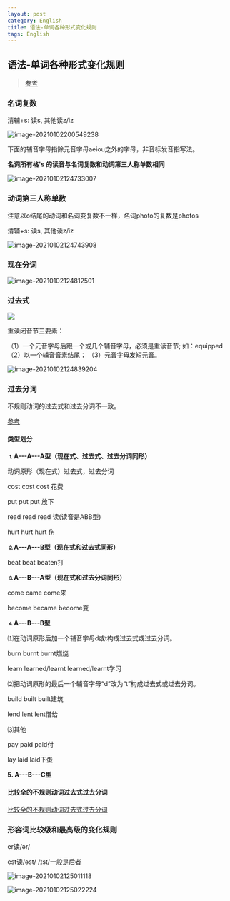 ```yaml
---
layout: post
category: English
title: 语法-单词各种形式变化规则
tags: English
---
```


## 语法-单词各种形式变化规则

> [参考](https://wenku.baidu.com/view/c26f8d8783d049649b665885.html)



### 名词复数

清辅+s: 读s, 其他读z/iz

![image-20210102200549238](https://cdn.jsdelivr.net/gh/mafulong/mdPic@vv1/v1/134.png)

下面的辅音字母指除元音字母aeiou之外的字母，非音标发音指写法。

**名词所有格's 的读音与名词复数和动词第三人称单数相同**

![image-20210102124733007](https://cdn.jsdelivr.net/gh/mafulong/mdPic@vv1/v1/171.png)

### 动词第三人称单数

注意以o结尾的动词和名词变复数不一样，名词photo的复数是photos

清辅+s: 读s, 其他读z/iz

![image-20210102124743908](https://cdn.jsdelivr.net/gh/mafulong/mdPic@vv1/v1/131.png)

### 现在分词

![image-20210102124812501](https://cdn.jsdelivr.net/gh/mafulong/mdPic@vv2/v2/61.png)

### 过去式

![](https://cdn.jsdelivr.net/gh/mafulong/mdPic@vv1/v1/3.png)

重读闭音节三要素：

（1）一个元音字母后跟一个或几个辅音字母，必须是重读音节; 如：equipped
（2）以一个辅音音素结尾；
（3）元音字母发短元音。

![image-20210102124839204](https://cdn.jsdelivr.net/gh/mafulong/mdPic@vv1/v1/13.png)

### 过去分词

不规则动词的过去式和过去分词不一致。

[参考](https://wenku.baidu.com/view/799a4543ed630b1c59eeb5e5)

#### 类型划分

**⒈A---A---A型（现在式、过去式、过去分词同形）**

动词原形（现在式）过去式，过去分词

cost cost cost 花费

put put put 放下

read read read 读(读音是ABB型)

hurt hurt hurt 伤

**⒉A---A---B型（现在式和过去式同形）**

beat beat beaten打

**⒊A---B---A型（现在式和过去分词同形）**

come came come来

become became become变

**⒋A---B---B型**

⑴在动词原形后加一个辅音字母d或t构成过去式或过去分词。

burn burnt burnt燃烧

learn learned/learnt learned/learnt学习

⑵把动词原形的最后一个辅音字母“d”改为“t”构成过去式或过去分词。

build built built建筑

lend lent lent借给

⑶其他

pay paid paid付

lay laid laid下蛋

**5. A---B---C型**

#### 比较全的不规则动词过去式过去分词

[比较全的不规则动词过去式过去分词](https://wenku.baidu.com/view/06dc601c6bd97f192279e9d8.html)

### 形容词比较级和最高级的变化规则

er读/ər/

est读/əst/ /ɪst/一般是后者

![image-20210102125011118](https://cdn.jsdelivr.net/gh/mafulong/mdPic@vv1/v1/112.png)

![image-20210102125022224](https://cdn.jsdelivr.net/gh/mafulong/mdPic@vv2/v2/32.png)



